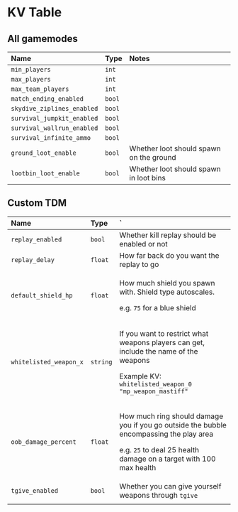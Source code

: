 # KV Table

## All gamemodes

| Name | Type | Notes |
| :--- | :--- | :--- |
| `min_players` | `int` |  |
| `max_players` | `int` |  |
| `max_team_players` | `int` |  |
| `match_ending_enabled` | `bool` |  |
| `skydive_ziplines_enabled` | `bool` |  |
| `survival_jumpkit_enabled` | `bool` |  |
| `survival_wallrun_enabled` | `bool` |  |
| `survival_infinite_ammo` | `bool` |  |
| `ground_loot_enable` | `bool` | Whether loot should spawn on the ground |
| `lootbin_loot_enable` | `bool` | Whether loot should spawn in loot bins |

## Custom TDM

<table>
  <thead>
    <tr>
      <th style="text-align:left">Name</th>
      <th style="text-align:left">Type</th>
      <th style="text-align:left">`</th>
    </tr>
  </thead>
  <tbody>
    <tr>
      <td style="text-align:left"><code>replay_enabled</code>
      </td>
      <td style="text-align:left"><code>bool</code>
      </td>
      <td style="text-align:left">Whether kill replay should be enabled or not</td>
    </tr>
    <tr>
      <td style="text-align:left"><code>replay_delay</code>
      </td>
      <td style="text-align:left"><code>float</code>
      </td>
      <td style="text-align:left">How far back do you want the replay to go</td>
    </tr>
    <tr>
      <td style="text-align:left"><code>default_shield_hp</code>
      </td>
      <td style="text-align:left"><code>float</code>
      </td>
      <td style="text-align:left">
        <p>How much shield you spawn with. Shield type autoscales.</p>
        <p>e.g. <code>75</code> for a blue shield</p>
      </td>
    </tr>
    <tr>
      <td style="text-align:left"><code>whitelisted_weapon_x</code>
      </td>
      <td style="text-align:left"><code>string</code>
      </td>
      <td style="text-align:left">
        <p>If you want to restrict what weapons players can get, include the name
          of the weapons</p>
        <p></p>
        <p>Example KV: <code>whitelisted_weapon_0 &quot;mp_weapon_mastiff&quot;</code>
        </p>
      </td>
    </tr>
    <tr>
      <td style="text-align:left"><code>oob_damage_percent</code>
      </td>
      <td style="text-align:left"><code>float</code>
      </td>
      <td style="text-align:left">
        <p>How much ring should damage you if you go outside the bubble encompassing
          the play area</p>
        <p>e.g. <code>25</code> to deal 25 health damage on a target with 100 max health</p>
      </td>
    </tr>
    <tr>
      <td style="text-align:left"><code>tgive_enabled</code>
      </td>
      <td style="text-align:left"><code>bool</code>
      </td>
      <td style="text-align:left">Whether you can give yourself weapons through <code>tgive</code>
      </td>
    </tr>
    <tr>
      <td style="text-align:left"></td>
      <td style="text-align:left"></td>
      <td style="text-align:left"></td>
    </tr>
  </tbody>
</table>

